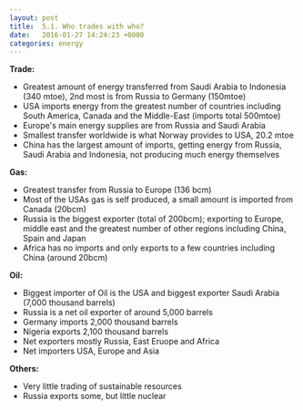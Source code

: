 ```yaml
---
layout: post
title:  5.1. Who trades with who?
date:   2016-01-27 14:24:23 +0000
categories: energy
---
```


**Trade:**

* Greatest amount of energy transferred from Saudi Arabia to Indonesia (340 mtoe), 2nd most is from Russia to Germany (150mtoe)
* USA imports energy from the greatest number of countries including South America, Canada and the Middle-East (imports total 500mtoe)
* Europe's main energy supplies are from Russia and Saudi Arabia
* Smallest transfer worldwide is what Norway provides to USA, 20.2 mtoe
* China has the largest amount of imports, getting energy from Russia, Saudi Arabia and Indonesia, not producing much energy themselves

**Gas:**

* Greatest transfer from Russia to Europe (136 bcm)
* Most of the USAs gas is self produced, a small amount is imported from Canada (20bcm)
* Russia is the biggest exporter (total of 200bcm); exporting to Europe, middle east and the greatest number of other regions including China, Spain and Japan
* Africa has no imports and only exports to a few countries including China (around 20bcm)

**Oil:**

* Biggest importer of Oil is the USA and biggest exporter Saudi Arabia (7,000 thousand barrels)
* Russia is a net oil exporter of around 5,000 barrels
* Germany imports 2,000 thousand barrels
* Nigeria exports 2,100 thousand barrels
* Net exporters mostly Russia, East Eruope and Africa
* Net importers USA, Europe and Asia

**Others:**

* Very little trading of sustainable resources
* Russia exports some, but little nuclear